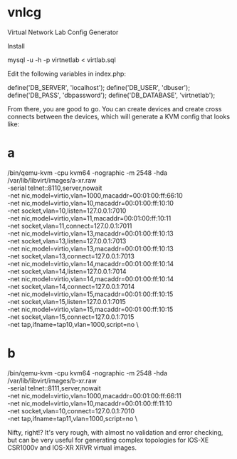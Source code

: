 vnlcg
=====

Virtual Network Lab Config Generator

Install

mysql -u <username> -h <hostname> -p virtnetlab < virtlab.sql

Edit the following variables in index.php:

define('DB_SERVER', 'localhost');
define('DB_USER', 'dbuser');
define('DB_PASS', 'dbpassword');
define('DB_DATABASE', 'virtnetlab');

From there, you are good to go. You can create devices and create cross connects between the devices, which will generate a KVM config that looks like:

# a
/bin/qemu-kvm -cpu kvm64 -nographic -m 2548 -hda /var/lib/libvirt/images/a-xr.raw \
 -serial telnet::8110,server,nowait \
 -net nic,model=virtio,vlan=1000,macaddr=00:01:00:ff:66:10 \
 -net nic,model=virtio,vlan=10,macaddr=00:01:00:ff:10:10 \
 -net socket,vlan=10,listen=127.0.0.1:7010 \
 -net nic,model=virtio,vlan=11,macaddr=00:01:00:ff:10:11 \
 -net socket,vlan=11,connect=127.0.0.1:7011 \
 -net nic,model=virtio,vlan=13,macaddr=00:01:00:ff:10:13 \
 -net socket,vlan=13,listen=127.0.0.1:7013 \
 -net nic,model=virtio,vlan=13,macaddr=00:01:00:ff:10:13 \
 -net socket,vlan=13,connect=127.0.0.1:7013 \
 -net nic,model=virtio,vlan=14,macaddr=00:01:00:ff:10:14 \
 -net socket,vlan=14,listen=127.0.0.1:7014 \
 -net nic,model=virtio,vlan=14,macaddr=00:01:00:ff:10:14 \
 -net socket,vlan=14,connect=127.0.0.1:7014 \
 -net nic,model=virtio,vlan=15,macaddr=00:01:00:ff:10:15 \
 -net socket,vlan=15,listen=127.0.0.1:7015 \
 -net nic,model=virtio,vlan=15,macaddr=00:01:00:ff:10:15 \
 -net socket,vlan=15,connect=127.0.0.1:7015 \
 -net tap,ifname=tap10,vlan=1000,script=no \

# b
/bin/qemu-kvm -cpu kvm64 -nographic -m 2548 -hda /var/lib/libvirt/images/b-xr.raw \
 -serial telnet::8111,server,nowait \
 -net nic,model=virtio,vlan=1000,macaddr=00:01:00:ff:66:11 \
 -net nic,model=virtio,vlan=10,macaddr=00:01:00:ff:11:10 \
 -net socket,vlan=10,connect=127.0.0.1:7010 \
 -net tap,ifname=tap11,vlan=1000,script=no \
 
Nifty, right!? It's very rough, with almost no validation and error checking, but can be very useful for generating complex topologies for IOS-XE CSR1000v and IOS-XR XRVR virtual images.
